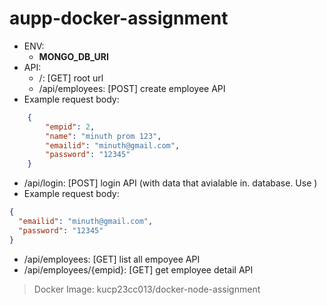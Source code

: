 # aupp-docker-assignment

- ENV:
	- **MONGO_DB_URI**
- API:
	- /: [GET] root url
	- /api/employees: [POST] create employee API
 - Example request body:
```json
    {
        "empid": 2,
        "name": "minuth prom 123",
        "emailid": "minuth@gmail.com",
        "password": "12345"
    }
```
- /api/login: [POST] login API (with data that avialable in. database. Use )
- Example request body:
```json
{
  "emailid": "minuth@gmail.com",
  "password": "12345"
}
```
- /api/employees: [GET] list all empoyee API
- /api/employees/{empid}: [GET] get employee detail API

> Docker Image: kucp23cc013/docker-node-assignment
